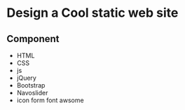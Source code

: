 # Design a Cool static web site
## Component
* HTML
* CSS
* js
* jQuery
* Bootstrap
* Navoslider
* icon form font awsome
